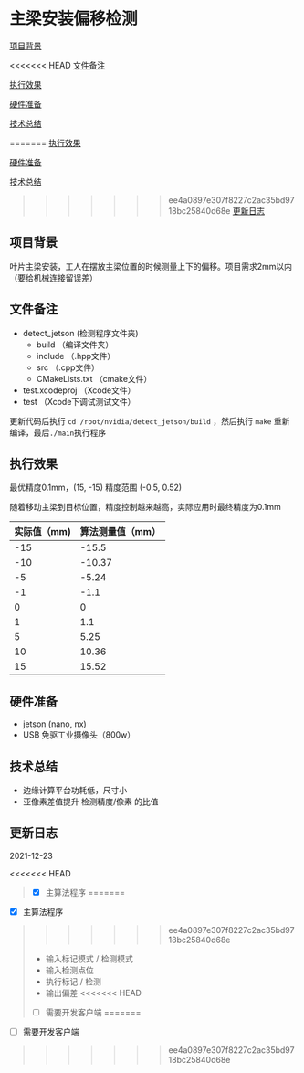 # 主梁安装偏移检测

[项目背景](#项目背景)

<<<<<<< HEAD
[文件备注](#文件备注)

[执行效果](#执行效果)

[硬件准备](#硬件准备)

[技术总结](#技术总结)

=======
[执行效果](#执行效果)

[硬件准备](#硬件准备)

[技术总结](#技术总结)

>>>>>>> ee4a0897e307f8227c2ac35bd9718bc25840d68e
[更新日志](#更新日志)

## 项目背景

叶片主梁安装，工人在摆放主梁位置的时候测量上下的偏移。项目需求2mm以内（要给机械连接留误差）

## 文件备注

- detect_jetson (检测程序文件夹)
  - build （编译文件夹）
  - include （.hpp文件）
  - src （.cpp文件）
  - CMakeLists.txt （cmake文件）
- test.xcodeproj （Xcode文件）
- test （Xcode下调试测试文件）

更新代码后执行 `cd /root/nvidia/detect_jetson/build` ，然后执行 `make` 重新编译，最后`./main`执行程序

## 执行效果

最优精度0.1mm，(15, -15) 精度范围 (-0.5, 0.52)

随着移动主梁到目标位置，精度控制越来越高，实际应用时最终精度为0.1mm

| 实际值（mm) | 算法测量值（mm） |
| ----------- | ---------------- |
| -15         | -15.5            |
| -10         | -10.37           |
| -5          | -5.24            |
| -1          | -1.1             |
| 0           | 0                |
| 1           | 1.1              |
| 5           | 5.25             |
| 10          | 10.36            |
| 15          | 15.52            |

## 硬件准备

- jetson (nano, nx)
- USB 免驱工业摄像头（800w）

## 技术总结

- 边缘计算平台功耗低，尺寸小
- 亚像素差值提升 检测精度/像素 的比值

## 更新日志

2021-12-23

<<<<<<< HEAD
> - [x] 主算法程序
=======
- [x] 主算法程序
>>>>>>> ee4a0897e307f8227c2ac35bd9718bc25840d68e
>   - 输入标记模式 / 检测模式
>   - 输入检测点位
>   - 执行标记 / 检测
>   - 输出偏差
<<<<<<< HEAD
> - [ ] 需要开发客户端
=======
- [ ] 需要开发客户端
>>>>>>> ee4a0897e307f8227c2ac35bd9718bc25840d68e

